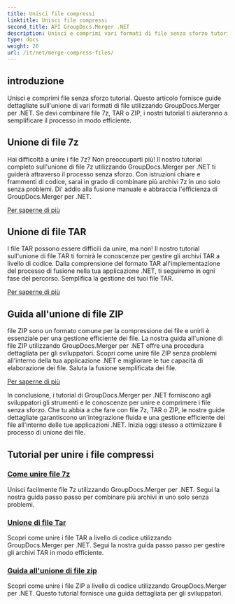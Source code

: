 ```yaml
---
title: Unisci file compressi
linktitle: Unisci file compressi
second_title: API GroupDocs.Merger .NET
description: Unisci e comprimi vari formati di file senza sforzo tutorial. Impara a combinare facilmente file 7z, TAR e ZIP con le nostre guide dettagliate.
type: docs
weight: 20
url: /it/net/merge-compress-files/
---
```

## introduzione


Unisci e comprimi file senza sforzo tutorial. Questo articolo fornisce guide dettagliate sull'unione di vari formati di file utilizzando GroupDocs.Merger per .NET. Se devi combinare file 7z, TAR o ZIP, i nostri tutorial ti aiuteranno a semplificare il processo in modo efficiente.

## Unione di file 7z

Hai difficoltà a unire i file 7z? Non preoccuparti più! Il nostro tutorial completo sull'unione di file 7z utilizzando GroupDocs.Merger per .NET ti guiderà attraverso il processo senza sforzo. Con istruzioni chiare e frammenti di codice, sarai in grado di combinare più archivi 7z in uno solo senza problemi. Di' addio alla fusione manuale e abbraccia l'efficienza di GroupDocs.Merger per .NET.

[Per saperne di più](./merge-7z-files/)

## Unione di file TAR

I file TAR possono essere difficili da unire, ma non! Il nostro tutorial sull'unione di file TAR ti fornirà le conoscenze per gestire gli archivi TAR a livello di codice. Dalla comprensione del formato TAR all'implementazione del processo di fusione nella tua applicazione .NET, ti seguiremo in ogni fase del percorso. Semplifica la gestione dei tuoi file TAR.

[Per saperne di più](./merging-tar-files/)

## Guida all'unione di file ZIP

file ZIP sono un formato comune per la compressione dei file e unirli è essenziale per una gestione efficiente dei file. La nostra guida all'unione di file ZIP utilizzando GroupDocs.Merger per .NET offre una procedura dettagliata per gli sviluppatori. Scopri come unire file ZIP senza problemi all'interno della tua applicazione .NET e migliorare le tue capacità di elaborazione dei file. Saluta la fusione semplificata dei file.

[Per saperne di più](./guide-merging-zip-files/)

In conclusione, i tutorial di GroupDocs.Merger per .NET forniscono agli sviluppatori gli strumenti e le conoscenze per unire e comprimere i file senza sforzo. Che tu abbia a che fare con file 7z, TAR o ZIP, le nostre guide dettagliate garantiscono un'integrazione fluida e una gestione efficiente dei file all'interno delle tue applicazioni .NET. Inizia oggi stesso a ottimizzare il processo di unione dei file.
## Tutorial per unire i file compressi
### [Come unire file 7z](./merge-7z-files/)
Unisci facilmente file 7z utilizzando GroupDocs.Merger per .NET. Segui la nostra guida passo passo per combinare più archivi in uno solo senza problemi.
### [Unione di file Tar](./merging-tar-files/)
Scopri come unire i file TAR a livello di codice utilizzando GroupDocs.Merger per .NET. Segui la nostra guida passo passo per gestire gli archivi TAR in modo efficiente.
### [Guida all'unione di file zip](./guide-merging-zip-files/)
Scopri come unire i file ZIP a livello di codice utilizzando GroupDocs.Merger per .NET. Questo tutorial fornisce una guida dettagliata per gli sviluppatori.